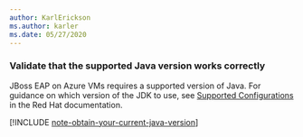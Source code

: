 ```yaml
---
author: KarlErickson
ms.author: karler
ms.date: 05/27/2020
---
```


### Validate that the supported Java version works correctly

JBoss EAP on Azure VMs requires a supported version of Java. For guidance on which version of the JDK to use, see [Supported Configurations](https://access.redhat.com/documentation/en-us/red_hat_jboss_enterprise_application_platform/7.2/html/7.2.0_release_notes/supported_configs) in the Red Hat documentation.

[!INCLUDE [note-obtain-your-current-java-version](note-obtain-your-current-java-version.md)]
